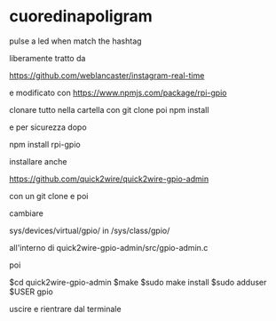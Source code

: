 # cuoredinapoligram
pulse a led when match the hashtag


liberamente tratto da

https://github.com/weblancaster/instagram-real-time

e modificato con
https://www.npmjs.com/package/rpi-gpio

clonare tutto nella cartella con git clone 
poi
npm install

e per sicurezza dopo

npm install rpi-gpio

installare anche

https://github.com/quick2wire/quick2wire-gpio-admin

con un git clone e poi

cambiare

sys/devices/virtual/gpio/ in /sys/class/gpio/

all'interno di quick2wire-gpio-admin/src/gpio-admin.c

poi

$cd quick2wire-gpio-admin
$make
$sudo make install
$sudo adduser $USER gpio

uscire e rientrare dal terminale
